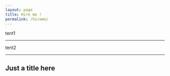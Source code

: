 ```yaml
---
layout: page
title: Hire me !
permalink: /hireme/
---
```


tent1
___

tent2

---

## Just a title here
